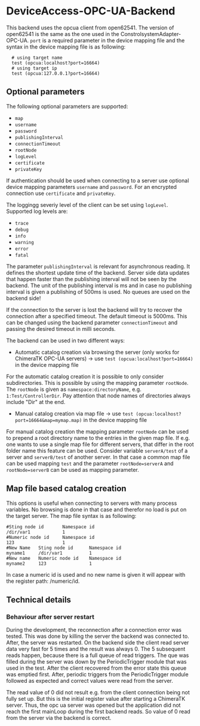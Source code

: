 # DeviceAccess-OPC-UA-Backend

This backend uses the opcua client from open62541. The version of open62541 is the same as the one used in the ConstrolsystemAdapter-OPC-UA. 
`port` is a required parameter in the device mapping file and the syntax in the device mapping file is as following:
       
      # using target name 
      test (opcua:localhost?port=16664)
      # using target ip
      test (opcua:127.0.0.1?port=16664)

## Optional parameters

The following optional parameters are supported:
  - `map`
  - `username`
  - `password`
  - `publishingInterval`
  - `connectionTimeout`
  - `rootNode`
  - `logLevel`
  - `certificate`
  - `privateKey`

If authentication should be used when connecting to a server use optional device mapping parameters `username` and `password`.
For an encrypted connection use `certificate` and `privateKey`.

The loggingg severiy level of the client can be set using `logLevel`. Supported log levels are:
  - `trace`
  - `debug`
  - `info`
  - `warning`
  - `error`
  - `fatal`

The parameter `publishingInterval` is relevant for asynchronous reading. It defines the shortest update time of the backend.
Server side data updates that happen faster than the publishing interval will not be seen by the backend. The unit of the publishing interval is ms and in case no publishing interval is given a publishing of 500ms is used. No queues are used on the backend side!

If the connection to the server is lost the backend will try to recover the connection after a specified timeout. The default timeout is 5000ms.
This can be changed using the backend parameter `connectionTimeout` and passing the desired timeout in milli seconds.

The backend can be used in two different ways:

- Automatic catalog creation via browsing the server (only works for ChimeraTK OPC-UA servers) &rarr; use `test (opcua:localhost?port=16664)` in the device mapping file

For the automatic catalog creation it is possible to only consider subdirectories. This is possible by using the mapping parameter `rootNode`.
The `rootNode` is given as `namespace:directoryName`, e.g. `1:Test/ControllerDir`. Pay attention that node names of directories always include "Dir" at the end.

- Manual catalog creation via map file &rarr; use `test (opcua:localhost?port=16664&map=mymap.map)` in the device mapping file

For manual catalog creation the mapping parameter `rootNode` can be used to prepend a root directory name to the entries in the given map file.
If e.g. one wants to use a single map file for different servers, that differ in the root folder name this feature can be used.
Consider variable `serverA/test` of a server and `serverB/test` of another server. In that case a common map file can be used mapping `test` 
and the parameter `rootNode=serverA` and `rootNode=serverB` can be used as mapping parameter.

## Map file based catalog creation

This options is useful when connecting to servers with many process variables. No browsing is done in that case and therefor no load is put on the target server.
The map file syntax is as following:

    #Sting node id       Namespace id
    /dir/var1            1
    #Numeric node id     Namespace id
    123                  1
    #New Name   Sting node id      Namespace id
    myname1     /dir/var1          1
    #New name   Numeric node id    Namespace id
    myname2     123                1 

In case a numeric id is used and no new name is given it will appear with the register path: /numeric/id.


## Technical details

### Behaviour after server restart

During the development, the reconnection after a connection error was tested. This was done by killing the server the backend was connected to. After, the server was restarted. On the backend side the client read server data very fast for 5 times and the result was always 0.
The 5 subsequent reads happen, because there is a full queue of read triggers. The que was filled during the server was down by the PeriodicTrigger module that was used in the test. After the client recovered from the error state this queue was emptied first. 
After, periodic triggers from the PeriodicTrigger module followed as expected and correct values were read from the server. 

The read value of 0 did not result e.g. from the client connection being not fully set up. But this is the initial register value after starting a ChimeraTK server. Thus, the opc ua server was opened but the application did not reach the first mainLoop during the first backend reads. So value of 0 read from the server via the backend is correct. 
